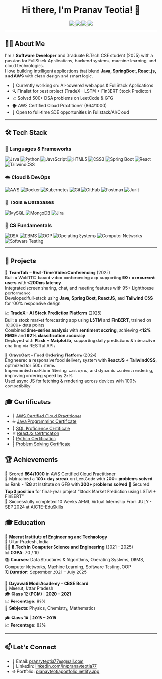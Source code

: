 <h1 align="center">Hi there, I'm Pranav Teotia! 👋</h1>

<p align="center">
  <a href="https://www.linkedin.com/in/pranavteotia77/">
    <img src="https://img.shields.io/badge/LinkedIn-Pranav%20Teotia-blue?style=for-the-badge&logo=linkedin" />
  </a>
  <a href="mailto:pranavteotia77@gmail.com">
    <img src="https://img.shields.io/badge/Gmail-pranavteotia77@gmail.com-D14836?style=for-the-badge&logo=gmail&logoColor=white" />
  </a>
  <a href="https://pranavteotiaportfolio.netlify.app/">
    <img src="https://img.shields.io/badge/Portfolio-Visit-green?style=for-the-badge&logo=firefox&logoColor=white" />
  </a>
  <a href="https://wa.me/919457396750">
    <img src="https://img.shields.io/badge/WhatsApp-Chat-25D366?style=for-the-badge&logo=whatsapp&logoColor=white" />
  </a>
</p>



---

## 🧑‍💻 About Me

I'm a **Software Developer** and Graduate B.Tech CSE student (2025) with a passion for FullStack Applications, backend systems, machine learning, and cloud technologies.  
I love building intelligent applications that blend **Java, SpringBoot, React.js, and AWS** with clean design and smart logic.

- 🔭 Currently working on: AI-powered web apps & FullStack Applications
- 🔍 Finalist for best project (TradeX - LSTM + FinBERT Stock Predictor)
- 📈 Solved 500+ DSA problems on LeetCode & GFG
- 🌩 AWS Certified Cloud Practitioner (864/1000)
- 💬 Open to full-time SDE opportunities in Fullstack/AI/Cloud

---

## 🛠️ Tech Stack

### 🚀 Languages & Frameworks
![Java](https://img.shields.io/badge/Java-%23ED8B00.svg?logo=openjdk&logoColor=white)
![Python](https://img.shields.io/badge/Python-%2314354C.svg?logo=python&logoColor=white)
![JavaScript](https://img.shields.io/badge/JavaScript-F7DF1E?logo=javascript&logoColor=black)
![HTML5](https://img.shields.io/badge/HTML5-E34F26?logo=html5&logoColor=white)
![CSS3](https://img.shields.io/badge/CSS3-1572B6?logo=css3&logoColor=white)
![Spring Boot](https://img.shields.io/badge/SpringBoot-6DB33F?logo=springboot&logoColor=white)
![React](https://img.shields.io/badge/React-%2320232a.svg?logo=react&logoColor=%2361DAFB)
![TailwindCSS](https://img.shields.io/badge/TailwindCSS-06B6D4?logo=tailwindcss&logoColor=white)


### ☁️ Cloud & DevOps
![AWS](https://img.shields.io/badge/AWS-232F3E?logo=amazon-aws&logoColor=white)
![Docker](https://img.shields.io/badge/Docker-2496ED?logo=docker&logoColor=white)
![Kubernetes](https://img.shields.io/badge/Kubernetes-326CE5?logo=kubernetes&logoColor=white)
![Git](https://img.shields.io/badge/Git-F05032?logo=git&logoColor=white)
![GitHub](https://img.shields.io/badge/GitHub-181717?logo=github&logoColor=white)
![Postman](https://img.shields.io/badge/Postman-FF6C37?logo=postman&logoColor=white)
![Junit](https://img.shields.io/badge/JUnit-25A162?logo=java&logoColor=white)

### 🧠 Tools & Databases
![MySQL](https://img.shields.io/badge/MySQL-4479A1?logo=mysql&logoColor=white)
![MongoDB](https://img.shields.io/badge/MongoDB-4EA94B?logo=mongodb&logoColor=white)
![Jira](https://img.shields.io/badge/Jira-0052CC?logo=jira&logoColor=white)

### 🧮 CS Fundamentals
![DSA](https://img.shields.io/badge/Data%20Structures%20%26%20Algorithms-blueviolet?logo=codeforces&logoColor=white)
![DBMS](https://img.shields.io/badge/DBMS-%23007396.svg?logoColor=white)
![OOP](https://img.shields.io/badge/OOP-Principles-orange?logo=java&logoColor=white)
![Operating Systems](https://img.shields.io/badge/Operating%20Systems-%23323330.svg?logoColor=white)
![Computer Networks](https://img.shields.io/badge/Computer%20Networks-0052CC?logo=hackerrank&logoColor=white)
![Software Testing](https://img.shields.io/badge/Software%20Testing-darkred?logoColor=white)


---
## 🧪 Projects

🎥 **TeamTalk – Real-Time Video Conferencing** (2025)  
Built a WebRTC-based video conferencing app supporting **50+ concurrent users** with **<200ms latency**  
Integrated screen sharing, chat, and meeting features with 95+ Lighthouse performance  
Developed full-stack using **Java, Spring Boot, ReactJS**, and **Tailwind CSS** for 100% responsive design  

📈 **TradeX – AI Stock Prediction Platform** (2025)  
Built a stock market forecasting app using **LSTM** and **FinBERT**, trained on 10,000+ data points  
Combined **time-series analysis** with **sentiment scoring**, achieving **<12% RMSE** and **92% classification accuracy**  
Deployed with **Flask + Matplotlib**, supporting daily predictions & interactive charting via RESTful APIs  

🍔 **CraveCart – Food Ordering Platform** (2024)  
Engineered a responsive food delivery system with **ReactJS + TailwindCSS**, optimized for 500+ items  
Implemented real-time filtering, cart sync, and dynamic content rendering, improving ordering speed by 25%  
Used async JS for fetching & rendering across devices with 100% compatibility  


## 🎓 Certificates

- 🏅 [AWS Certified Cloud Practitioner](https://drive.google.com/file/d/1-VY0ZyJv2k1UMdJiE-A1zl63yeZY0sPI/view)
- ☕ [Java Programming Certificate](https://www.hackerrank.com/certificates/f435610c3dab)
- 💾 [SQL Proficiency Certificate](https://www.hackerrank.com/certificates/100e2f658093)
- ⚛️ [ReactJS Certification](https://www.hackerrank.com/certificates/bc32d71b2906)
- 🐍 [Python Certification](https://www.hackerrank.com/certificates/4bb9ecb28f4f)
- 🧠 [Problem Solving Certificate](https://www.hackerrank.com/certificates/cd6482d8c331)

## 🏆 Achievements

🎯 Scored **864/1000** in AWS Certified Cloud Practitioner  
💪 Maintained a **100+ day streak** on LeetCode with **200+ problems solved**  
📊 Rank - **128** at Institute on GFG  with **300+ problems solved**
🥉 Secured **Top 3 position** for final-year project “Stock Market Prediction using LSTM + FinBERT”  
🚀 Successfully completed 10 Weeks AI-ML Virtual Internship From JULY - SEP 2024 at AICTE-EduSkills 


## 🎓 Education

🏫 **Meerut Institute of Engineering and Technology**  
📍 Uttar Pradesh, India  
🧑‍🎓 **B.Tech in Computer Science and Engineering** (2021 – 2025)  
📊 **CGPA**: 7.0 / 10  
📚 **Courses**: Data Structures & Algorithms, Operating Systems, DBMS, Computer Networks, Machine Learning, Software Testing, OOP  
🗓️ **Duration**: September 2021 – July 2025

🏫 **Dayawati Modi Academy – CBSE Board**  
📍 Meerut, Uttar Pradesh  
🎓 **Class 12 (PCM)** | **2020 – 2021**  
📈 **Percentage**: 89%  
📘 **Subjects**: Physics, Chemistry, Mathematics

🎓 **Class 10** | **2018 – 2019**  
📈 **Percentage**: 82%

---

## 📫 Let's Connect
- 📧 Email: [pranavteotia77@gmail.com](mailto:pranavteotia77@gmail.com)
- 💼 LinkedIn: [linkedin.com/in/pranavteotia77](https://www.linkedin.com/in/pranavteotia77)
- 🌐 Portfolio: [pranavteotiaportfolio.netlify.app](https://pranavteotiaportfolio.netlify.app)

